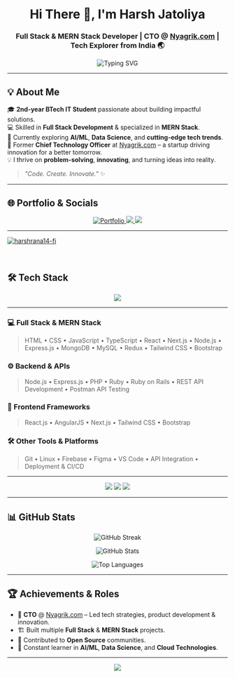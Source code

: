 <h1 align="center"> Hi There 👋, I'm Harsh Jatoliya </h1>
<h3 align="center"> Full Stack & MERN Stack Developer | CTO @ <a href="https://nyagrik.com" target="_blank">Nyagrik.com</a> | Tech Explorer from India 🌏</h3>

<p align="center">
  <img src="https://readme-typing-svg.herokuapp.com?font=Fira+Code&size=22&pause=1000&color=00F7B6&center=true&vCenter=true&width=600&lines=Full+Stack+%26+MERN+Stack+Developer;AI%2FML+Enthusiast;CTO+%40+Nyagrik.com;Open+Source+Contributor;Tech+Explorer+%26+Innovator" alt="Typing SVG" />
</p>

---

## 💡 About Me  
🎓 **2nd-year BTech IT Student** passionate about building impactful solutions.  
💻 Skilled in **Full Stack Development** & specialized in **MERN Stack**.  
🤖 Currently exploring **AI/ML**, **Data Science**, and **cutting-edge tech trends**.  
🚀 Former **Chief Technology Officer** at [Nyagrik.com](https://nyagrik.com) – a startup driving innovation for a better tomorrow.  
💡 I thrive on **problem-solving**, **innovating**, and turning ideas into reality.  

> _"Code. Create. Innovate."_ ✨

---

## 🌐 Portfolio & Socials  
<p align="center">
  <a href="https://my-portfolio-omega-nine-81.vercel.app/" target="_blank">
    <img src="https://img.shields.io/badge/My%20Portfolio-%2300f7b6?style=for-the-badge&logo=firefox&logoColor=white" alt="Portfolio"/>
  </a>
  <a href="https://www.linkedin.com/in/harsh-rana-13-fi/" target="_blank">
    <img src="https://img.shields.io/badge/LinkedIn-%230077B5?style=for-the-badge&logo=linkedin&logoColor=white"/>
  </a>
  <a href="mailto:jatoliyaharsh8@gmail.com">
    <img src="https://img.shields.io/badge/Email-%23EA4335?style=for-the-badge&logo=gmail&logoColor=white"/>
  </a>
</p>

---


<p align="left"> <a href="https://github.com/ryo-ma/github-profile-trophy"><img src="https://github-profile-trophy.vercel.app/?username=harshrana14-fi" alt="harshrana14-fi" /></a> </p>
<br/>

## 🛠️ Tech Stack  

<p align="center">
  <img src="https://skillicons.dev/icons?i=html,css,js,ts,react,nextjs,nodejs,express,mongodb,mysql,python,java,c,cpp,php,ruby,rails,angular,tailwind,figma,firebase,git,linux,postman,vscode,bootstrap,redux&perline=10" />
</p>

---

### 💻 Full Stack & MERN Stack
> HTML • CSS • JavaScript • TypeScript • React • Next.js • Node.js • Express.js • MongoDB • MySQL • Redux • Tailwind CSS • Bootstrap  

### ⚙️ Backend & APIs
> Node.js • Express.js • PHP • Ruby • Ruby on Rails • REST API Development • Postman API Testing  

### 🎨 Frontend Frameworks
> React.js • AngularJS • Next.js • Tailwind CSS • Bootstrap  

### 🛠 Other Tools & Platforms
> Git • Linux • Firebase • Figma • VS Code • API Integration • Deployment & CI/CD  

---

<p align="center">
  <img src="https://img.shields.io/badge/Code%20With-Love%20%26%20Logic-%23FF6F61?style=for-the-badge" />
  <img src="https://img.shields.io/badge/Open%20Source-Contributor-%2300C4CC?style=for-the-badge" />
  <img src="https://img.shields.io/badge/Learning-AI%2FML-%23FFD700?style=for-the-badge" />
</p>

---

## 📊 GitHub Stats  
<p align="center">
  <img src="https://github-readme-streak-stats.herokuapp.com?user=harshrana14-fi&theme=radical" alt="GitHub Streak" />
</p>
<p align="center">
  <img src="https://github-readme-stats.vercel.app/api?username=harshrana14-fi&show_icons=true&theme=radical" alt="GitHub Stats" />
</p>
<p align="center">
  <img src="https://github-readme-stats.vercel.app/api/top-langs/?username=harshrana14-fi&layout=compact&theme=radical" alt="Top Languages" />
</p>

---

## 🏆 Achievements & Roles  
- 💼 **CTO** @ [Nyagrik.com](https://nyagrik.com) – Led tech strategies, product development & innovation.  
- 🏗 Built multiple **Full Stack** & **MERN Stack** projects.  
- 🤝 Contributed to **Open Source** communities.  
- 🧠 Constant learner in **AI/ML**, **Data Science**, and **Cloud Technologies**.  

---

<p align="center">
  <img src="https://raw.githubusercontent.com/andreasbm/readme/master/assets/lines/rainbow.png" />
</p>

